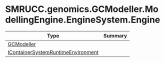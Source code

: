 ﻿
# SMRUCC.genomics.GCModeller.ModellingEngine.EngineSystem.Engine

|Type|Summary|
|----|-------|
|[GCModeller](./GCModeller.md)||
|[IContainerSystemRuntimeEnvironment](./IContainerSystemRuntimeEnvironment.md)||

